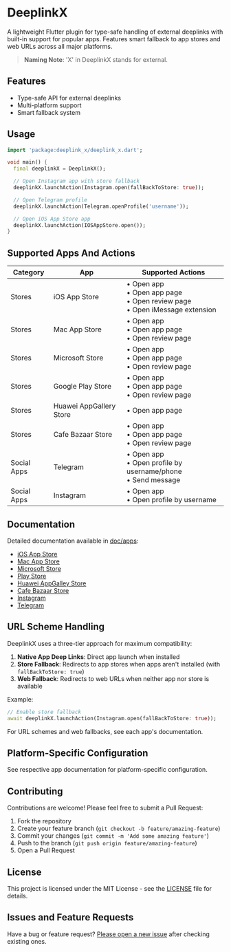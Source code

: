# DeeplinkX

A lightweight Flutter plugin for type-safe handling of external deeplinks with built-in support for popular apps. Features smart fallback to app stores and web URLs across all major platforms.

> **Naming Note**: 'X' in DeeplinkX stands for external.

## Features

- Type-safe API for external deeplinks
- Multi-platform support
- Smart fallback system

## Usage

```dart
import 'package:deeplink_x/deeplink_x.dart';

void main() {
  final deeplinkX = DeeplinkX();

  // Open Instagram app with store fallback
  deeplinkX.launchAction(Instagram.open(fallBackToStore: true));

  // Open Telegram profile
  deeplinkX.launchAction(Telegram.openProfile('username'));

  // Open iOS App Store app
  deeplinkX.launchAction(IOSAppStore.open());
}
```

## Supported Apps And Actions

| Category    | App                     | Supported Actions                                                                |
| ----------- | ----------------------- | -------------------------------------------------------------------------------- |
| Stores      | iOS App Store           | • Open app<br>• Open app page<br>• Open review page<br>• Open iMessage extension |
| Stores      | Mac App Store           | • Open app<br>• Open app page<br>• Open review page                              |
| Stores      | Microsoft Store         | • Open app<br>• Open app page<br>• Open review page                              |
| Stores      | Google Play Store       | • Open app<br>• Open app page<br>• Open review page                              |
| Stores      | Huawei AppGallery Store | • Open app page<br>                                                              |
| Stores      | Cafe Bazaar Store       | • Open app<br>• Open app page<br>• Open review page                              |
| Social Apps | Telegram                | • Open app<br>• Open profile by username/phone<br>• Send message                 |
| Social Apps | Instagram               | • Open app<br>• Open profile by username                                         |

## Documentation

Detailed documentation available in [doc/apps](doc/apps):

- [iOS App Store](doc/apps/stores/ios_app_store.md)
- [Mac App Store](doc/apps/stores/mac_app_store.md)
- [Microsoft Store](doc/apps/stores/microsoft_store.md)
- [Play Store](doc/apps/stores/play_store.md)
- [Huawei AppGalley Store](doc/apps/stores/huawei_app_gallery_store.md)
- [Cafe Bazaar Store](doc/apps/stores/cafe_bazaar_store.md)
- [Instagram](doc/apps/instagram.md)
- [Telegram](doc/apps/telegram.md)

## URL Scheme Handling

DeeplinkX uses a three-tier approach for maximum compatibility:

1. **Native App Deep Links**: Direct app launch when installed
2. **Store Fallback**: Redirects to app stores when apps aren't installed (with `fallBackToStore: true`)
3. **Web Fallback**: Redirects to web URLs when neither app nor store is available

Example:
```dart
// Enable store fallback
await deeplinkX.launchAction(Instagram.open(fallBackToStore: true));
```

For URL schemes and web fallbacks, see each app's documentation.

## Platform-Specific Configuration
See respective app documentation for platform-specific configuration.

## Contributing

Contributions are welcome! Please feel free to submit a Pull Request:

1. Fork the repository
2. Create your feature branch (`git checkout -b feature/amazing-feature`)
3. Commit your changes (`git commit -m 'Add some amazing feature'`)
4. Push to the branch (`git push origin feature/amazing-feature`)
5. Open a Pull Request

## License

This project is licensed under the MIT License - see the [LICENSE](LICENSE) file for details.

## Issues and Feature Requests

Have a bug or feature request? [Please open a new issue](https://github.com/ParhamHatan/DeeplinkX/issues) after checking existing ones.